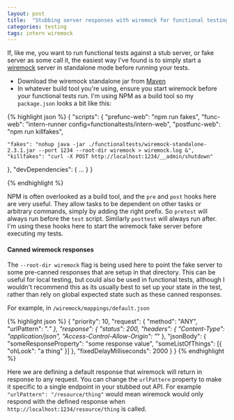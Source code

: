 ```yaml
---
layout: post
title:  "Stubbing server responses with wiremock for functional testing a web app"
categories: testing
tags: intern wiremock
---
```


If, like me, you want to run functional tests against a stub server, or fake server as some call it, the easiest way I've found is to simply start a [wiremock](http://wiremock.org/) server in standalone mode before running your tests.

- Download the wiremock standalone jar from [Maven](http://central.maven.org/maven2/com/github/tomakehurst/wiremock-standalone/2.3.1/wiremock-standalone-2.3.1.jar)
- In whatever build tool you're using, ensure you start wiremock before your functional tests run. I'm using NPM as a build tool so my `package.json` looks a bit like this:

{% highlight json %}
{
  "scripts": {
    "prefunc-web": "npm run fakes",
    "func-web": "intern-runner config=functionaltests/intern-web",
    "postfunc-web": "npm run killfakes",

    "fakes": "nohup java -jar ./functionaltests/wiremock-standalone-2.3.1.jar --port 1234 --root-dir wiremock > wiremock.log &",
    "killfakes": "curl -X POST http://localhost:1234/__admin/shutdown"
  },
  "devDependencies": {
    ...
  }
}

{% endhighlight %}

NPM is often overlooked as a build tool, and the `pre` and `post` hooks here are very useful. They allow tasks to be dependent on other tasks or arbitrary commands, simply by adding the right prefix. So `pretest` will always run before the `test` script. Similarly `posttest` will always run after. I'm using these hooks here to start the wiremock fake server before executing my tests.

#### Canned wiremock responses

The `--root-dir wiremock` flag is being used here to point the fake server to some pre-canned responses that are setup in that directory. This can be useful for local testing, but could also be used in functional tests, although I wouldn't recommend this as its usually best to set up your state in the test, rather than rely on global expected state such as these canned responses.

 For example, in `/wiremock/mappings/default.json`

{% highlight json %}
{
  "priority": 10,
  "request": {
    "method": "ANY",
    "urlPattern": ".*"
  },
  "response": {
    "status": 200,
    "headers": {
      "Content-Type": "application/json",
      "Access-Control-Allow-Origin": "*"
    },
    "jsonBody": {
      "someResponseProperty": "some response value",
      "someListOfThings": [{
        "ohLook": "a thing"
      }]
    },
    "fixedDelayMilliseconds": 2000
  }
}
{% endhighlight %}

Here we are defining a default response that wiremock will return in response to any request. You can change the `urlPattern` property to make it specific to a single endpoint in your stubbed out API. For example `"urlPattern": "/resource/thing"` would mean wiremock would only respond with the defined response when `http://localhost:1234/resource/thing` is called.